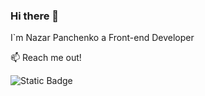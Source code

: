 ### Hi there 👋

I`m Nazar Panchenko a Front-end Developer

📫 Reach me out!

![Static Badge](https://img.shields.io/badge/%20%20linkedin-blue?style=flat&logo=linkedin&link=https%3A%2F%2Fwww.linkedin.com%2Fin%2Fnazar-panchenko-b895932b4)
